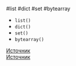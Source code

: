 #list #dict #set #bytearray

- `list()`
- `dict()`
- `set()`
- `bytearray()`

[Источник](https://realpython.com/python-mutable-vs-immutable-types/#mutable-built-in-data-types-in-python)  
[Источник](https://realpython.com/python-mutable-vs-immutable-types/#byte-arrays)